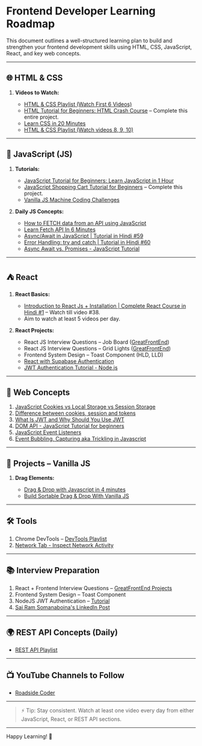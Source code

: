 # Frontend Developer Learning Roadmap

This document outlines a well-structured learning plan to build and strengthen your frontend development skills using HTML, CSS, JavaScript, React, and key web concepts.

---

## 🌐 HTML & CSS

1. **Videos to Watch:**

   * [HTML & CSS Playlist (Watch First 6 Videos)](https://youtube.com/playlist?list=PLZlA0Gpn_vH9xx-RRVNG187ETT2ekWFsq)
   * [HTML Tutorial for Beginners: HTML Crash Course](https://www.youtube.com/watch?v=UB1O30fR-EE) – Complete this entire project.
   * [Learn CSS in 20 Minutes](https://www.youtube.com/watch?v=1PnVor36_40)
   * [HTML & CSS Playlist (Watch videos 8, 9, 10)](https://youtube.com/playlist?list=PLZlA0Gpn_vH9xx-RRVNG187ETT2ekWFsq)

---

## 🔨 JavaScript (JS)

1. **Tutorials:**

   * [JavaScript Tutorial for Beginners: Learn JavaScript in 1 Hour](https://www.youtube.com/watch?v=W6NZfCO5SIk)
   * [JavaScript Shopping Cart Tutorial for Beginners](https://www.youtube.com/watch?v=YeFzkC2awTM) – Complete this project.
   * [Vanilla JS Machine Coding Challenges](https://github.com/samirpatil2000/vanilla-js-machine-coding-challenges)

2. **Daily JS Concepts:**

   * [How to FETCH data from an API using JavaScript](https://www.youtube.com/watch?v=cuEtnrL9-H0)
   * [Learn Fetch API In 6 Minutes](https://www.youtube.com/watch?v=Oive66jrwBs)
   * [Async/Await in JavaScript | Tutorial in Hindi #59](https://www.youtube.com/watch?v=V_Kr9OSfDeU)
   * [Error Handling: try and catch | Tutorial in Hindi #60](https://www.youtube.com/watch?v=QzR-KIhP0zI)
   * [Async Await vs. Promises - JavaScript Tutorial](https://www.youtube.com/watch?v=vn3tm0quoqE)

---

## ⛺️ React

1. **React Basics:**

   * [Introduction to React Js + Installation | Complete React Course in Hindi #1](https://www.youtube.com/watch?v=0riHps91AzE) – Watch till video #38.
   * Aim to watch at least 5 videos per day.

2. **React Projects:**

   * React JS Interview Questions – Job Board ([GreatFrontEnd](https://www.youtube.com/watch?v=rzstnS2quZ8))
   * React JS Interview Questions – Grid Lights ([GreatFrontEnd](https://www.youtube.com/watch?v=i3KqK0GN3h0))
   * Frontend System Design – Toast Component (HLD, LLD)
   * [React with Supabase Authentication](https://youtube.com/playlist?list=PLl6EcvA_AoxEU455Yi1JoYVwHfpHpNkAw&si=34iudps01mKW9x5O)
   * [JWT Authentication Tutorial - Node.js](https://www.youtube.com/watch?v=7nafaH9SddU)

---

## 🧠 Web Concepts

1. [JavaScript Cookies vs Local Storage vs Session Storage](https://www.youtube.com/watch?v=GihQAC1I39Q)
2. [Difference between cookies, session and tokens](https://www.youtube.com/watch?v=6gNyAbNw_90)
3. [What Is JWT and Why Should You Use JWT](https://www.youtube.com/watch?v=7Q17ubqLfaM)
4. [DOM API - JavaScript Tutorial for beginners](https://www.youtube.com/watch?v=0ik6X4DJKCc)
5. [JavaScript Event Listeners](https://www.youtube.com/watch?v=jqWf3DxjbsQ)
6. [Event Bubbling, Capturing aka Trickling in Javascript](https://www.youtube.com/watch?v=aqXSbDZggK4)

---

## 🔧 Projects – Vanilla JS

1. **Drag Elements:**

   * [Drag & Drop with Javascript in 4 minutes](https://www.youtube.com/watch?v=2zL1cSgC6H8)
   * [Build Sortable Drag & Drop With Vanilla JS](https://www.youtube.com/watch?v=jfYWwQrtzzY)

---

## 🛠️ Tools

1. Chrome DevTools – [DevTools Playlist](https://youtube.com/playlist?list=PLRKyZvuMYSIPFWe4ruCd7r9BozthKyXHB&si=roH1v_tcXrtXC5ge)
2. [Network Tab - Inspect Network Activity](https://www.youtube.com/watch?v=e1gAyQuIFQo)

---

## 📚 Interview Preparation

1. React + Frontend Interview Questions – [GreatFrontEnd Projects](https://www.youtube.com/@greatfrontend)
2. Frontend System Design – Toast Component
3. NodeJS JWT Authentication – [Tutorial](https://www.youtube.com/watch?v=7nafaH9SddU)
4. [Sai Ram Somanaboina's LinkedIn Post](https://www.linkedin.com/posts/sai-ram-somanaboina_youre-not-clearing-your-front-end-interview-activity-7090632672369643521-4DOW)

---

## 🌍 REST API Concepts (Daily)

* [REST API Playlist](https://youtube.com/playlist?list=PLTCrU9sGybupzS5-3iYTsYUI1emBDKdHu&si=rNk4D4iiDtVJrR7p)

---

## 📺 YouTube Channels to Follow

* [Roadside Coder](https://youtube.com/@roadsidecoder?si=hnqs-yjp6FI9ybDn)

---

> ⚡️ Tip: Stay consistent. Watch at least one video every day from either JavaScript, React, or REST API sections.

---

Happy Learning! 🚀
